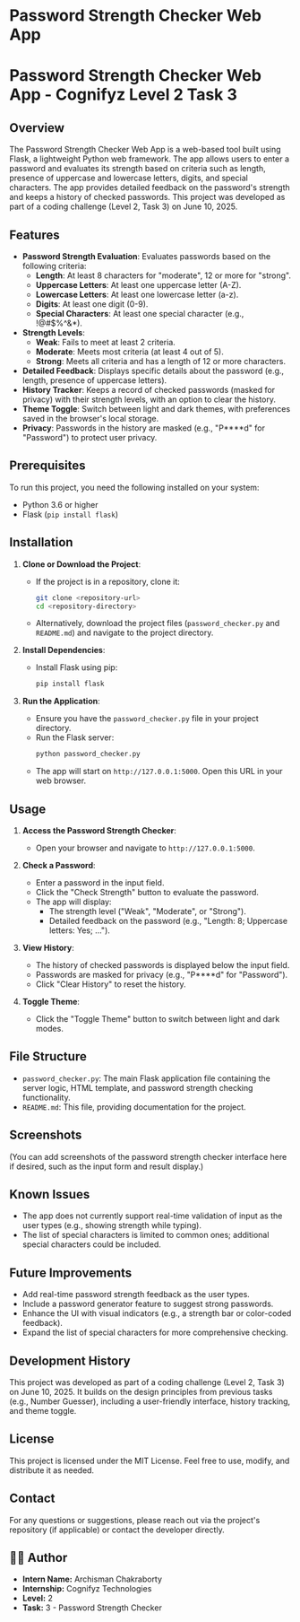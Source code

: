 # Password Strength Checker Web App

# Password Strength Checker Web App - Cognifyz Level 2 Task 3

## Overview
The Password Strength Checker Web App is a web-based tool built using Flask, a lightweight Python web framework. The app allows users to enter a password and evaluates its strength based on criteria such as length, presence of uppercase and lowercase letters, digits, and special characters. The app provides detailed feedback on the password's strength and keeps a history of checked passwords. This project was developed as part of a coding challenge (Level 2, Task 3) on June 10, 2025.

## Features
- **Password Strength Evaluation**: Evaluates passwords based on the following criteria:
  - **Length**: At least 8 characters for "moderate", 12 or more for "strong".
  - **Uppercase Letters**: At least one uppercase letter (A-Z).
  - **Lowercase Letters**: At least one lowercase letter (a-z).
  - **Digits**: At least one digit (0-9).
  - **Special Characters**: At least one special character (e.g., !@#$%^&*).
- **Strength Levels**:
  - **Weak**: Fails to meet at least 2 criteria.
  - **Moderate**: Meets most criteria (at least 4 out of 5).
  - **Strong**: Meets all criteria and has a length of 12 or more characters.
- **Detailed Feedback**: Displays specific details about the password (e.g., length, presence of uppercase letters).
- **History Tracker**: Keeps a record of checked passwords (masked for privacy) with their strength levels, with an option to clear the history.
- **Theme Toggle**: Switch between light and dark themes, with preferences saved in the browser's local storage.
- **Privacy**: Passwords in the history are masked (e.g., "P****d" for "Password") to protect user privacy.

## Prerequisites
To run this project, you need the following installed on your system:
- Python 3.6 or higher
- Flask (`pip install flask`)

## Installation
1. **Clone or Download the Project**:
   - If the project is in a repository, clone it:
     ```bash
     git clone <repository-url>
     cd <repository-directory>
     ```
   - Alternatively, download the project files (`password_checker.py` and `README.md`) and navigate to the project directory.

2. **Install Dependencies**:
   - Install Flask using pip:
     ```bash
     pip install flask
     ```

3. **Run the Application**:
   - Ensure you have the `password_checker.py` file in your project directory.
   - Run the Flask server:
     ```bash
     python password_checker.py
     ```
   - The app will start on `http://127.0.0.1:5000`. Open this URL in your web browser.

## Usage
1. **Access the Password Strength Checker**:
   - Open your browser and navigate to `http://127.0.0.1:5000`.

2. **Check a Password**:
   - Enter a password in the input field.
   - Click the "Check Strength" button to evaluate the password.
   - The app will display:
     - The strength level ("Weak", "Moderate", or "Strong").
     - Detailed feedback on the password (e.g., "Length: 8; Uppercase letters: Yes; ...").

3. **View History**:
   - The history of checked passwords is displayed below the input field.
   - Passwords are masked for privacy (e.g., "P****d" for "Password").
   - Click "Clear History" to reset the history.

4. **Toggle Theme**:
   - Click the "Toggle Theme" button to switch between light and dark modes.

## File Structure
- `password_checker.py`: The main Flask application file containing the server logic, HTML template, and password strength checking functionality.
- `README.md`: This file, providing documentation for the project.

## Screenshots
(You can add screenshots of the password strength checker interface here if desired, such as the input form and result display.)

## Known Issues
- The app does not currently support real-time validation of input as the user types (e.g., showing strength while typing).
- The list of special characters is limited to common ones; additional special characters could be included.

## Future Improvements
- Add real-time password strength feedback as the user types.
- Include a password generator feature to suggest strong passwords.
- Enhance the UI with visual indicators (e.g., a strength bar or color-coded feedback).
- Expand the list of special characters for more comprehensive checking.

## Development History
This project was developed as part of a coding challenge (Level 2, Task 3) on June 10, 2025. It builds on the design principles from previous tasks (e.g., Number Guesser), including a user-friendly interface, history tracking, and theme toggle.

## License
This project is licensed under the MIT License. Feel free to use, modify, and distribute it as needed.

## Contact
For any questions or suggestions, please reach out via the project's repository (if applicable) or contact the developer directly.

## 👨‍💻 Author

- **Intern Name:** Archisman Chakraborty  
- **Internship:** Cognifyz Technologies  
- **Level:** 2  
- **Task:** 3 - Password Strength Checker